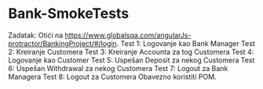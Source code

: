# Bank-SmokeTests

Zadatak:
Otići na https://www.globalsqa.com/angularJs-protractor/BankingProject/#/login.
Test 1: Logovanje kao Bank Manager
Test 2: Kreiranje Customera
Test 3: Kreiranje Accounta za tog Customera
Test 4: Logovanje kao Customer
Test 5: Uspešan Deposit za nekog Customera
Test 6: Uspešan Withdrawal za nekog Customera
Test 7: Logout za Bank Managera
Test 8: Logout za Customera
Obavezno koristiti POM.
